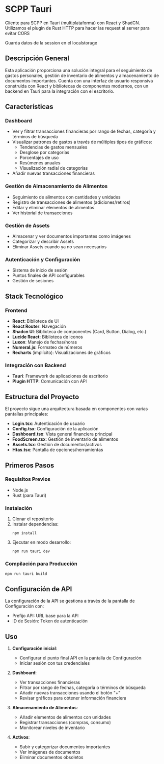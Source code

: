 # SCPP Tauri

Cliente para SCPP en Tauri (multiplataforma) con React y ShadCN. Utilizamos el plugin de Rust HTTP para hacer las request al server para evitar CORS

Guarda datos de la session en el localstorage

## Descripción General

Esta aplicación proporciona una solución integral para el seguimiento de gastos personales, gestión de inventario de alimentos y almacenamiento de documentos importantes. Cuenta con una interfaz de usuario responsiva construida con React y bibliotecas de componentes modernos, con un backend en Tauri para la integración con el escritorio.

## Características

### Dashboard
- Ver y filtrar transacciones financieras por rango de fechas, categoría y términos de búsqueda
- Visualizar patrones de gastos a través de múltiples tipos de gráficos:
  - Tendencias de gastos mensuales
  - Desglose por categorías
  - Porcentajes de uso
  - Resúmenes anuales
  - Visualización radial de categorías
- Añadir nuevas transacciones financieras

### Gestión de Almacenamiento de Alimentos
- Seguimiento de alimentos con cantidades y unidades
- Registro de transacciones de alimentos (adiciones/retiros)
- Editar y eliminar elementos de alimentos
- Ver historial de transacciones

### Gestión de Assets
- Almacenar y ver documentos importantes como imágenes
- Categorizar y describir Assets
- Eliminar Assets cuando ya no sean necesarios

### Autenticación y Configuración
- Sistema de inicio de sesión
- Puntos finales de API configurables
- Gestión de sesiones

## Stack Tecnológico

### Frontend
- **React**: Biblioteca de UI
- **React Router**: Navegación
- **Shadcn UI**: Biblioteca de componentes (Card, Button, Dialog, etc.)
- **Lucide React**: Biblioteca de iconos
- **Luxon**: Manejo de fechas/horas
- **Numeral.js**: Formateo de números
- **Recharts** (implícito): Visualizaciones de gráficos

### Integración con Backend
- **Tauri**: Framework de aplicaciones de escritorio
- **Plugin HTTP**: Comunicación con API

## Estructura del Proyecto

El proyecto sigue una arquitectura basada en componentes con varias pantallas principales:

- **Login.tsx**: Autenticación de usuario
- **Config.tsx**: Configuración de la aplicación
- **Dashboard.tsx**: Vista general financiera principal
- **FoodScreen.tsx**: Gestión de inventario de alimentos
- **Assets.tsx**: Gestión de documentos/activos
- **Htas.tsx**: Pantalla de opciones/herramientas

## Primeros Pasos

### Requisitos Previos
- Node.js
- Rust (para Tauri)

### Instalación
1. Clonar el repositorio
2. Instalar dependencias:
   ```
   npm install
   ```
3. Ejecutar en modo desarrollo:
   ```
   npm run tauri dev
   ```

### Compilación para Producción
```
npm run tauri build
```

## Configuración de API

La configuración de la API se gestiona a través de la pantalla de Configuración con:
- Prefijo API: URL base para la API
- ID de Sesión: Token de autenticación

## Uso

1. **Configuración inicial**:
   - Configurar el punto final API en la pantalla de Configuración
   - Iniciar sesión con tus credenciales

2. **Dashboard**:
   - Ver transacciones financieras
   - Filtrar por rango de fechas, categoría o términos de búsqueda
   - Añadir nuevas transacciones usando el botón "+"
   - Revisar gráficos para obtener información financiera

3. **Almacenamiento de Alimentos**:
   - Añadir elementos de alimentos con unidades
   - Registrar transacciones (compras, consumo)
   - Monitorear niveles de inventario

4. **Activos**:
   - Subir y categorizar documentos importantes
   - Ver imágenes de documentos
   - Eliminar documentos obsoletos